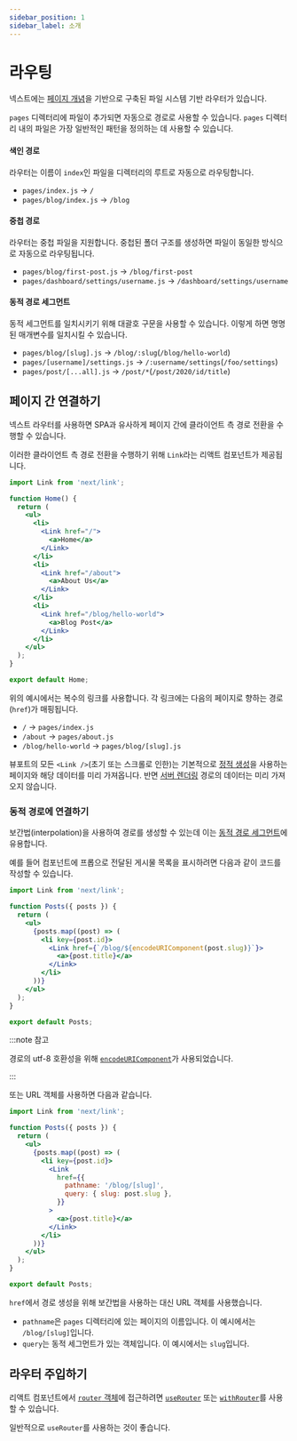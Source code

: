 ```yaml
---
sidebar_position: 1
sidebar_label: 소개
---
```


# 라우팅

넥스트에는 [페이지 개념](../basic-features/pages.md)을 기반으로 구축된 파일 시스템 기반 라우터가 있습니다.

`pages` 디렉터리에 파일이 추가되면 자동으로 경로로 사용할 수 있습니다. `pages` 디렉터리 내의 파일은 가장 일반적인 패턴을 정의하는 데 사용할 수 있습니다.

#### 색인 경로

라우터는 이름이 `index`인 파일을 디렉터리의 루트로 자동으로 라우팅합니다.

- `pages/index.js` → `/`
- `pages/blog/index.js` → `/blog`

#### 중첩 경로

라우터는 중첩 파일을 지원합니다. 중첩된 폴더 구조를 생성하면 파일이 동일한 방식으로 자동으로 라우팅됩니다.

- `pages/blog/first-post.js` → `/blog/first-post`
- `pages/dashboard/settings/username.js` → `/dashboard/settings/username`

#### 동적 경로 세그먼트

동적 세그먼트를 일치시키기 위해 대괄호 구문을 사용할 수 있습니다. 이렇게 하면 명명된 매개변수를 일치시킬 수 있습니다.

- `pages/blog/[slug].js` → `/blog/:slug`(`/blog/hello-world`)
- `pages/[username]/settings.js` → `/:username/settings`(`/foo/settings`)
- `pages/post/[...all].js` → `/post/*`(`/post/2020/id/title`)

## 페이지 간 연결하기

넥스트 라우터를 사용하면 SPA과 유사하게 페이지 간에 클라이언트 측 경로 전환을 수행할 수 있습니다.

이러한 클라이언트 측 경로 전환을 수행하기 위해 `Link`라는 리액트 컴포넌트가 제공됩니다.

```jsx
import Link from 'next/link';

function Home() {
  return (
    <ul>
      <li>
        <Link href="/">
          <a>Home</a>
        </Link>
      </li>
      <li>
        <Link href="/about">
          <a>About Us</a>
        </Link>
      </li>
      <li>
        <Link href="/blog/hello-world">
          <a>Blog Post</a>
        </Link>
      </li>
    </ul>
  );
}

export default Home;
```

위의 예시에서는 복수의 링크를 사용합니다. 각 링크에는 다음의 페이지로 향하는 경로(`href`)가 매핑됩니다.

- `/` → `pages/index.js`
- `/about` → `pages/about.js`
- `/blog/hello-world` → `pages/blog/[slug].js`

뷰포트의 모든 `<Link />`(초기 또는 스크롤로 인한)는 기본적으로 [정적 생성](../basic-features/data-fetching/get-static-props.md)을 사용하는 페이지와 해당 데이터를 미리 가져옵니다. 반면 [서버 렌더링](../basic-features/data-fetching/get-server-side-props.md) 경로의 데이터는 미리 가져오지 않습니다.

### 동적 경로에 연결하기

보간법(interpolation)을 사용하여 경로를 생성할 수 있는데 이는 [동적 경로 세그먼트](#동적-경로-세그먼트)에 유용합니다.

예를 들어 컴포넌트에 프롭으로 전달된 게시물 목록을 표시하려면 다음과 같이 코드를 작성할 수 있습니다.

```jsx
import Link from 'next/link';

function Posts({ posts }) {
  return (
    <ul>
      {posts.map((post) => (
        <li key={post.id}>
          <Link href={`/blog/${encodeURIComponent(post.slug)}`}>
            <a>{post.title}</a>
          </Link>
        </li>
      ))}
    </ul>
  );
}

export default Posts;
```

:::note 참고

경로의 utf-8 호환성을 위해 [`encodeURIComponent`](https://developer.mozilla.org/ko/docs/Web/JavaScript/Reference/Global_Objects/encodeURIComponent)가 사용되었습니다.

:::

또는 URL 객체를 사용하면 다음과 같습니다.

```jsx
import Link from 'next/link';

function Posts({ posts }) {
  return (
    <ul>
      {posts.map((post) => (
        <li key={post.id}>
          <Link
            href={{
              pathname: '/blog/[slug]',
              query: { slug: post.slug },
            }}
          >
            <a>{post.title}</a>
          </Link>
        </li>
      ))}
    </ul>
  );
}

export default Posts;
```

`href`에서 경로 생성을 위해 보간법을 사용하는 대신 URL 객체를 사용했습니다.

- `pathname`은 `pages` 디렉터리에 있는 페이지의 이름입니다. 이 예시에서는 `/blog/[slug]`입니다.
- `query`는 동적 세그먼트가 있는 객체입니다. 이 예시에서는 `slug`입니다.

## 라우터 주입하기

리액트 컴포넌트에서 [`router` 객체](https://nextjs.org/docs/api-reference/next/router#router-object)에 접근하려면 [`useRouter`](https://nextjs.org/docs/api-reference/next/router#userouter) 또는 [`withRouter`](https://nextjs.org/docs/api-reference/next/router#withrouter)를 사용할 수 있습니다.

일반적으로 `useRouter`를 사용하는 것이 좋습니다.
